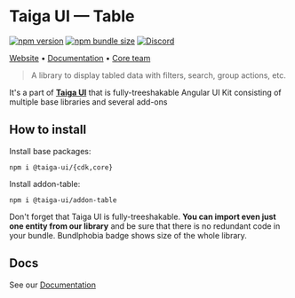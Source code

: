 # Taiga UI — Table

[![npm version](https://img.shields.io/npm/v/@taiga-ui/addon-table.svg)](https://npmjs.com/package/@taiga-ui/addon-table)
[![npm bundle size](https://img.shields.io/bundlephobia/minzip/@taiga-ui/addon-table)](https://bundlephobia.com/result?p=@taiga-ui/addon-table)
[![Discord](https://img.shields.io/discord/748677963142135818?color=7289DA&label=%23taiga-ui&logo=discord&logoColor=white)](https://discord.gg/Us8d8JVaTg)

[Website](https://taiga-ui.dev) • [Documentation](https://taiga-ui.dev/getting-started) •
[Core team](https://github.com/taiga-family/taiga-ui/#core-team)

> A library to display tabled data with filters, search, group actions, etc.

It's a part of [**Taiga UI**](https://github.com/taiga-family/taiga-ui) that is fully-treeshakable Angular UI Kit
consisting of multiple base libraries and several add-ons

## How to install

Install base packages:

```
npm i @taiga-ui/{cdk,core}
```

Install addon-table:

```
npm i @taiga-ui/addon-table
```

Don't forget that Taiga UI is fully-treeshakable. **You can import even just one entity from our library** and be sure
that there is no redundant code in your bundle. Bundlphobia badge shows size of the whole library.

## Docs

See our [Documentation](https://taiga-ui.dev/getting-started)
